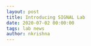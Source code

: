```yaml
---
layout: post
title: Introducing SIGNAL Lab
date: 2020-07-02 00:00:00
tags: lab news
author: nkrishna
---
```

